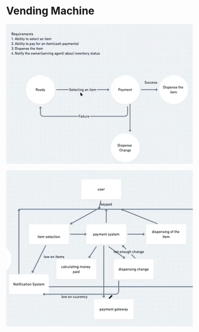 # Vending Machine

![vending machine](./img/vending-maching-1.png)

![vending machine](./img/vending-machine-2.png)
